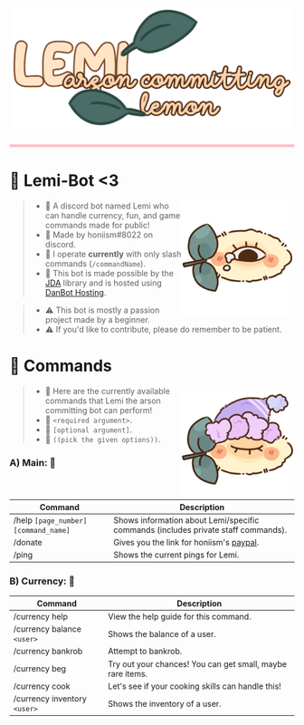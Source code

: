 [license]: https://github.com/honiism/lemi-bot/tree/main/LICENSE
[license-shield]: https://img.shields.io/github/license/honiism/lemi-bot
[jda-link]: https://github.com/DV8FromTheWorld/JDA
[dbh-link]: https://danbot.host/
[paypal-link]: https://www.paypal.me/artbyhoneyz

<p align="center">
  <img src="https://github.com/honiism/lemi-bot/blob/assets/assets/LemiTitle.png?raw=true" height="auto" width="500">
</p>

<p align="center">
  <img src="https://github.com/honiism/lemi-bot/blob/assets/assets/Divider.png?raw=true" height="5" width="1000">
</p>

# 🌷 Lemi-Bot <3
<img align="right" src="https://github.com/honiism/lemi-bot/blob/assets/assets/Lemi.png?raw=true" height="auto" width="200">

> - 🎀 A discord bot named Lemi who can handle currency, fun, and game commands made for public!
> - 🌼 Made by honiism#8022 on discord.
> - 🍰 I operate **currently** with only slash commands (`/commandName`).
> - 🍓 This bot is made possible by the [JDA][jda-link] library and is hosted using [DanBot Hosting][dbh-link].

> - ⚠ This bot is mostly a passion project made by a beginner.
> - ⚠ If you'd like to contribute, please do remember to be patient.

# 🥥 Commands
<img align="right" src="https://github.com/honiism/lemi-bot/blob/assets/assets/LemiSleep.png?raw=true" height="auto" width="200">

> - 🎀 Here are the currently available commands that Lemi the arson committing bot can perform!
> - 🌸 `<required argument>`.
> - 🍙 `[optional argument]`.
> - 🧸 `((pick the given options))`.

### A) Main: 🌊
| Command | Description |
| --- | --- |
| /help `[page_number]` `[command_name]` | Shows information about Lemi/specific commands (includes private staff commands). |
| /donate | Gives you the link for honiism's [paypal][paypal-link]. |
| /ping | Shows the current pings for Lemi. |

### B) Currency: 🌸
| Command | Description |
| --- | --- |
| /currency help | View the help guide for this command. |
| /currency balance `<user>` | Shows the balance of a user. |
| /currency bankrob | Attempt to bankrob. |
| /currency beg | Try out your chances! You can get small, maybe rare items. |
| /currency cook | Let's see if your cooking skills can handle this! |
| /currency inventory `<user>` | Shows the inventory of a user. |
